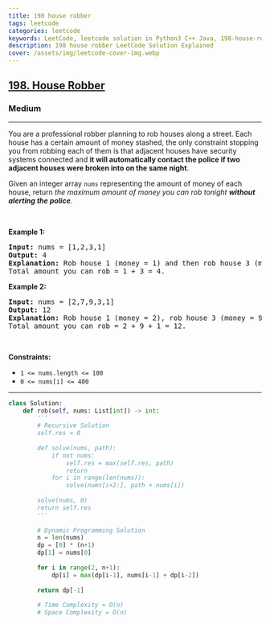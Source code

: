 ```yaml
---
title: 198 house robber
tags: leetcode
categories: leetcode
keywords: LeetCode, leetcode solution in Python3 C++ Java, 198-house-robber solution
description: 198 house robber LeetCode Solution Explained
cover: /assets/img/leetcode-cover-img.webp
---
```





<h2><a href="https://leetcode.com/problems/house-robber/">198. House Robber</a></h2><h3>Medium</h3><hr><div><p>You are a professional robber planning to rob houses along a street. Each house has a certain amount of money stashed, the only constraint stopping you from robbing each of them is that adjacent houses have security systems connected and <b>it will automatically contact the police if two adjacent houses were broken into on the same night</b>.</p>

<p>Given an integer array <code>nums</code> representing the amount of money of each house, return <em>the maximum amount of money you can rob tonight <b>without alerting the police</b></em>.</p>

<p>&nbsp;</p>
<p><strong>Example 1:</strong></p>

<pre><strong>Input:</strong> nums = [1,2,3,1]
<strong>Output:</strong> 4
<strong>Explanation:</strong> Rob house 1 (money = 1) and then rob house 3 (money = 3).
Total amount you can rob = 1 + 3 = 4.
</pre>

<p><strong>Example 2:</strong></p>

<pre><strong>Input:</strong> nums = [2,7,9,3,1]
<strong>Output:</strong> 12
<strong>Explanation:</strong> Rob house 1 (money = 2), rob house 3 (money = 9) and rob house 5 (money = 1).
Total amount you can rob = 2 + 9 + 1 = 12.
</pre>

<p>&nbsp;</p>
<p><strong>Constraints:</strong></p>

<ul>
	<li><code>1 &lt;= nums.length &lt;= 100</code></li>
	<li><code>0 &lt;= nums[i] &lt;= 400</code></li>
</ul>
</div>

---




```python
class Solution:
    def rob(self, nums: List[int]) -> int:
        '''
        # Recursive Solution
        self.res = 0
        
        def solve(nums, path):
            if not nums:
                self.res = max(self.res, path)
                return
            for i in range(len(nums)):
                solve(nums[i+2:], path + nums[i])
            
        solve(nums, 0)
        return self.res
        '''
    
        # Dynamic Programming Solution
        n = len(nums)
        dp = [0] * (n+1)
        dp[1] = nums[0]
        
        for i in range(2, n+1):
            dp[i] = max(dp[i-1], nums[i-1] + dp[i-2])
            
        return dp[-1]
    
        # Time Complexity = O(n)
        # Space Complexity = O(n)
```
